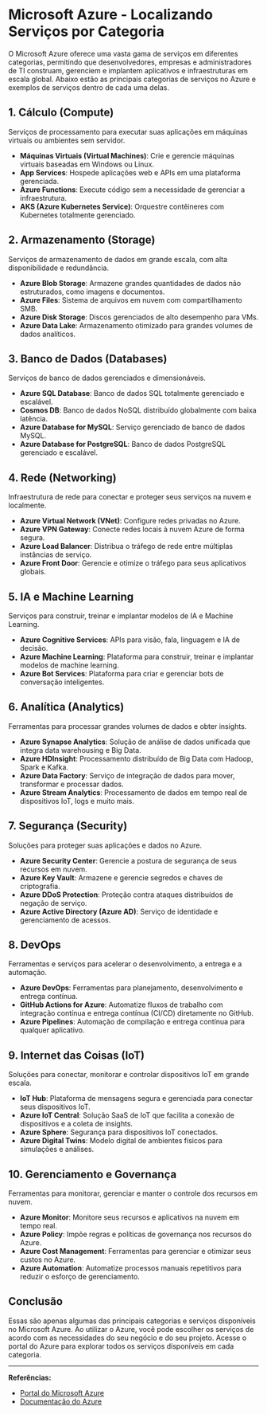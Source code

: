 # Microsoft Azure - Localizando Serviços por Categoria

O Microsoft Azure oferece uma vasta gama de serviços em diferentes categorias, permitindo que desenvolvedores, empresas e administradores de TI construam, gerenciem e implantem aplicativos e infraestruturas em escala global. Abaixo estão as principais categorias de serviços no Azure e exemplos de serviços dentro de cada uma delas.

## 1. **Cálculo (Compute)**
Serviços de processamento para executar suas aplicações em máquinas virtuais ou ambientes sem servidor.

- **Máquinas Virtuais (Virtual Machines)**: Crie e gerencie máquinas virtuais baseadas em Windows ou Linux.
- **App Services**: Hospede aplicações web e APIs em uma plataforma gerenciada.
- **Azure Functions**: Execute código sem a necessidade de gerenciar a infraestrutura.
- **AKS (Azure Kubernetes Service)**: Orquestre contêineres com Kubernetes totalmente gerenciado.

## 2. **Armazenamento (Storage)**
Serviços de armazenamento de dados em grande escala, com alta disponibilidade e redundância.

- **Azure Blob Storage**: Armazene grandes quantidades de dados não estruturados, como imagens e documentos.
- **Azure Files**: Sistema de arquivos em nuvem com compartilhamento SMB.
- **Azure Disk Storage**: Discos gerenciados de alto desempenho para VMs.
- **Azure Data Lake**: Armazenamento otimizado para grandes volumes de dados analíticos.

## 3. **Banco de Dados (Databases)**
Serviços de banco de dados gerenciados e dimensionáveis.

- **Azure SQL Database**: Banco de dados SQL totalmente gerenciado e escalável.
- **Cosmos DB**: Banco de dados NoSQL distribuído globalmente com baixa latência.
- **Azure Database for MySQL**: Serviço gerenciado de banco de dados MySQL.
- **Azure Database for PostgreSQL**: Banco de dados PostgreSQL gerenciado e escalável.

## 4. **Rede (Networking)**
Infraestrutura de rede para conectar e proteger seus serviços na nuvem e localmente.

- **Azure Virtual Network (VNet)**: Configure redes privadas no Azure.
- **Azure VPN Gateway**: Conecte redes locais à nuvem Azure de forma segura.
- **Azure Load Balancer**: Distribua o tráfego de rede entre múltiplas instâncias de serviço.
- **Azure Front Door**: Gerencie e otimize o tráfego para seus aplicativos globais.

## 5. **IA e Machine Learning**
Serviços para construir, treinar e implantar modelos de IA e Machine Learning.

- **Azure Cognitive Services**: APIs para visão, fala, linguagem e IA de decisão.
- **Azure Machine Learning**: Plataforma para construir, treinar e implantar modelos de machine learning.
- **Azure Bot Services**: Plataforma para criar e gerenciar bots de conversação inteligentes.

## 6. **Analítica (Analytics)**
Ferramentas para processar grandes volumes de dados e obter insights.

- **Azure Synapse Analytics**: Solução de análise de dados unificada que integra data warehousing e Big Data.
- **Azure HDInsight**: Processamento distribuído de Big Data com Hadoop, Spark e Kafka.
- **Azure Data Factory**: Serviço de integração de dados para mover, transformar e processar dados.
- **Azure Stream Analytics**: Processamento de dados em tempo real de dispositivos IoT, logs e muito mais.

## 7. **Segurança (Security)**
Soluções para proteger suas aplicações e dados no Azure.

- **Azure Security Center**: Gerencie a postura de segurança de seus recursos em nuvem.
- **Azure Key Vault**: Armazene e gerencie segredos e chaves de criptografia.
- **Azure DDoS Protection**: Proteção contra ataques distribuídos de negação de serviço.
- **Azure Active Directory (Azure AD)**: Serviço de identidade e gerenciamento de acessos.

## 8. **DevOps**
Ferramentas e serviços para acelerar o desenvolvimento, a entrega e a automação.

- **Azure DevOps**: Ferramentas para planejamento, desenvolvimento e entrega contínua.
- **GitHub Actions for Azure**: Automatize fluxos de trabalho com integração contínua e entrega contínua (CI/CD) diretamente no GitHub.
- **Azure Pipelines**: Automação de compilação e entrega contínua para qualquer aplicativo.

## 9. **Internet das Coisas (IoT)**
Soluções para conectar, monitorar e controlar dispositivos IoT em grande escala.

- **IoT Hub**: Plataforma de mensagens segura e gerenciada para conectar seus dispositivos IoT.
- **Azure IoT Central**: Solução SaaS de IoT que facilita a conexão de dispositivos e a coleta de insights.
- **Azure Sphere**: Segurança para dispositivos IoT conectados.
- **Azure Digital Twins**: Modelo digital de ambientes físicos para simulações e análises.

## 10. **Gerenciamento e Governança**
Ferramentas para monitorar, gerenciar e manter o controle dos recursos em nuvem.

- **Azure Monitor**: Monitore seus recursos e aplicativos na nuvem em tempo real.
- **Azure Policy**: Impõe regras e políticas de governança nos recursos do Azure.
- **Azure Cost Management**: Ferramentas para gerenciar e otimizar seus custos no Azure.
- **Azure Automation**: Automatize processos manuais repetitivos para reduzir o esforço de gerenciamento.

## Conclusão

Essas são apenas algumas das principais categorias e serviços disponíveis no Microsoft Azure. Ao utilizar o Azure, você pode escolher os serviços de acordo com as necessidades do seu negócio e do seu projeto. Acesse o portal do Azure para explorar todos os serviços disponíveis em cada categoria.

---

**Referências:**
- [Portal do Microsoft Azure](https://portal.azure.com/)
- [Documentação do Azure](https://docs.microsoft.com/pt-br/azure/) 
